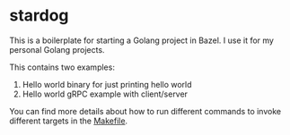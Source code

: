 # stardog

This is a boilerplate for starting a Golang project in Bazel. I use it for my personal Golang projects.

This contains two examples:

1. Hello world binary for just printing hello world
2. Hello world gRPC example with client/server

You can find more details about how to run different commands to invoke different targets in the [Makefile](/Makefile).
